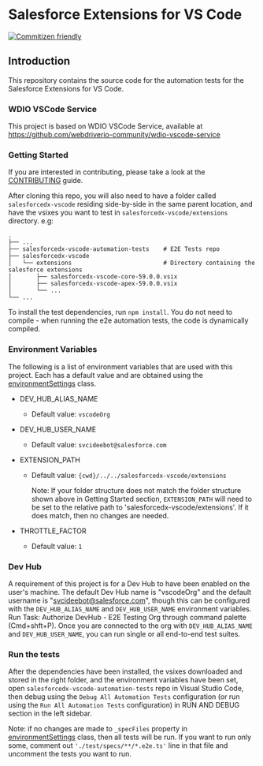 # Salesforce Extensions for VS Code

[![Commitizen friendly](https://img.shields.io/badge/commitizen-friendly-brightgreen.svg)](http://commitizen.github.io/cz-cli/)

## Introduction

This repository contains the source code for the automation tests for the Salesforce Extensions for VS Code.

### WDIO VSCode Service

This project is based on WDIO VSCode Service, available at https://github.com/webdriverio-community/wdio-vscode-service

### Getting Started

If you are interested in contributing, please take a look at the [CONTRIBUTING](CONTRIBUTING.md) guide.

After cloning this repo, you will also need to have a folder called `salesforcedx-vscode` residing side-by-side in the same parent location, and have the vsixes you want to test in `salesforcedx-vscode/extensions` directory. e.g:

```
.
├── ...
├── salesforcedx-vscode-automation-tests    # E2E Tests repo
├── salesforcedx-vscode
│   └── extensions                          # Directory containing the salesforce extensions
│       ├── salesforcedx-vscode-core-59.0.0.vsix
│       ├── salesforcedx-vscode-apex-59.0.0.vsix
│       └── ...
└── ...
```

To install the test dependencies, run `npm install`. You do not need to compile - when running the e2e automation tests, the code is dynamically compiled.

### Environment Variables

The following is a list of environment variables that are used with this project. Each has a default value and are obtained using the [environmentSettings](test/environmentSettings.ts) class.

- DEV_HUB_ALIAS_NAME

  - Default value: `vscodeOrg`

- DEV_HUB_USER_NAME

  - Default value: `svcideebot@salesforce.com`

- EXTENSION_PATH

  - Default value: `{cwd}/../../salesforcedx-vscode/extensions`

    Note: If your folder structure does not match the folder structure shown above in Getting Started section, `EXTENSION_PATH` will need to be set to the relative path to 'salesforcedx-vscode/extensions'. If it does match, then no changes are needed.

- THROTTLE_FACTOR
  - Default value: `1`

### Dev Hub

A requirement of this project is for a Dev Hub to have been enabled on the user's machine. The default Dev Hub name is "vscodeOrg" and the default username is "svcideebot@salesforce.com", though this can be configured with the `DEV_HUB_ALIAS_NAME` and `DEV_HUB_USER_NAME` environment variables.
Run Task: Authorize DevHub - E2E Testing Org through command palette (Cmd+shft+P).
Once you are connected to the org with `DEV_HUB_ALIAS_NAME` and `DEV_HUB_USER_NAME`, you can run single or all end-to-end test suites.

### Run the tests

After the dependencies have been installed, the vsixes downloaded and stored in the right folder, and the environment variables have been set, open `salesforcedx-vscode-automation-tests` repo in Visual Studio Code, then debug using the `Debug All Automation Tests` configuration (or run using the `Run All Automation Tests` configuration) in RUN AND DEBUG section in the left sidebar.

Note: if no changes are made to `_specFiles` property in [environmentSettings](test/environmentSettings.ts) class, then all tests will be run. If you want to run only some, comment out `'./test/specs/**/*.e2e.ts'` line in that file and uncomment the tests you want to run.
